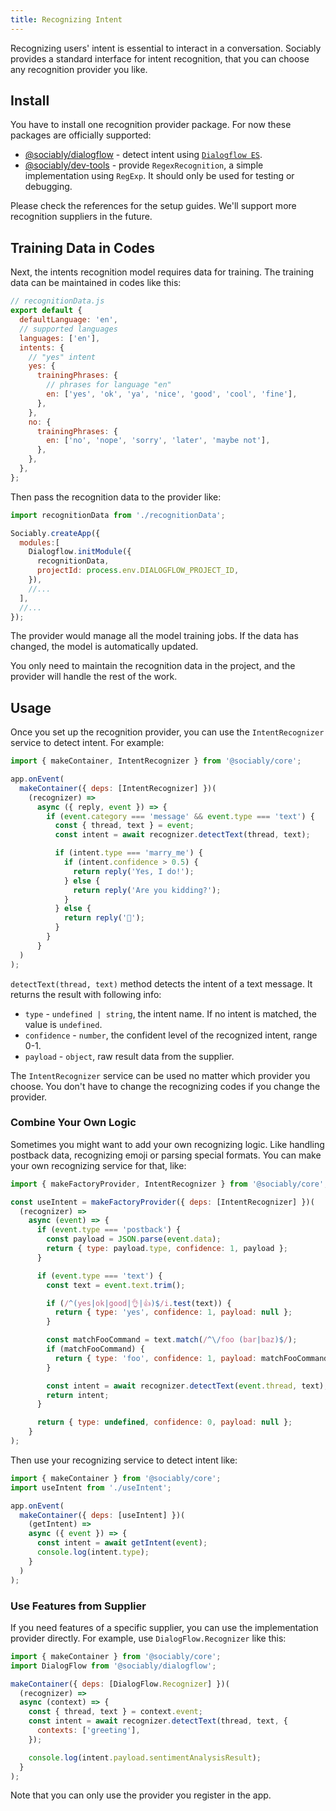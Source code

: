```yaml
---
title: Recognizing Intent
---
```


Recognizing users' intent is essential to interact in a conversation.
Sociably provides a standard interface for intent recognition,
that you can choose any recognition provider you like.

## Install

You have to install one recognition provider package.
For now these packages are officially supported:

- [@sociably/dialogflow](pathname:///api/modules/dialogflow) - detect intent using [`Dialogflow ES`](https://cloud.google.com/dialogflow/es/docs).
- [@sociably/dev-tools](pathname:///api/modules/dev_tools#regexp-intent-recognition) - provide `RegexRecognition`, a simple implementation using `RegExp`. It should only be used for testing or debugging.

Please check the references for the setup guides.
We'll support more recognition suppliers in the future.

## Training Data in Codes

Next, the intents recognition model requires data for training.
The training data can be maintained in codes like this:

```js
// recognitionData.js
export default {
  defaultLanguage: 'en',
  // supported languages 
  languages: ['en'],
  intents: {
    // "yes" intent
    yes: {
      trainingPhrases: {
        // phrases for language "en"
        en: ['yes', 'ok', 'ya', 'nice', 'good', 'cool', 'fine'],
      },
    },
    no: {
      trainingPhrases: {
        en: ['no', 'nope', 'sorry', 'later', 'maybe not'],
      },
    },
  },
};
```

Then pass the recognition data to the provider like:

```js
import recognitionData from './recognitionData';

Sociably.createApp({
  modules:[
    Dialogflow.initModule({
      recognitionData,
      projectId: process.env.DIALOGFLOW_PROJECT_ID,
    }),
    //...
  ],
  //...
});
```

The provider would manage all the model training jobs.
If the data has changed, the model is automatically updated.

You only need to maintain the recognition data in the project,
and the provider will handle the rest of the work.

## Usage

Once you set up the recognition provider,
you can use the `IntentRecognizer` service to detect intent.
For example:

```js
import { makeContainer, IntentRecognizer } from '@sociably/core';

app.onEvent(
  makeContainer({ deps: [IntentRecognizer] })(
    (recognizer) =>
      async ({ reply, event }) => {
        if (event.category === 'message' && event.type === 'text') {
          const { thread, text } = event;
          const intent = await recognizer.detectText(thread, text);

          if (intent.type === 'marry_me') {
            if (intent.confidence > 0.5) {
              return reply('Yes, I do!');
            } else {
              return reply('Are you kidding?');
            }
          } else {
            return reply('🙂');
          }
        }
      }
  )
);
```

`detectText(thread, text)` method detects the intent of a text message.
It returns the result with following info:

- `type` - `undefined | string`, the intent name. If no intent is matched, the value is `undefined`.
- `confidence` - `number`, the confident level of the recognized intent, range 0-1.
- `payload` - `object`, raw result data from the supplier.

The `IntentRecognizer` service can be used no matter which provider you choose.
You don't have to change the recognizing codes if you change the provider.

### Combine Your Own Logic

Sometimes you might want to add your own recognizing logic.
Like handling postback data, recognizing emoji or parsing special formats.
You can make your own recognizing service for that, like:

```js
import { makeFactoryProvider, IntentRecognizer } from '@sociably/core';

const useIntent = makeFactoryProvider({ deps: [IntentRecognizer] })(
  (recognizer) =>
    async (event) => {
      if (event.type === 'postback') {
        const payload = JSON.parse(event.data);
        return { type: payload.type, confidence: 1, payload };
      }

      if (event.type === 'text') {
        const text = event.text.trim();

        if (/^(yes|ok|good|👌|👍)$/i.test(text)) {
          return { type: 'yes', confidence: 1, payload: null };
        }

        const matchFooCommand = text.match(/^\/foo (bar|baz)$/);
        if (matchFooCommand) {
          return { type: 'foo', confidence: 1, payload: matchFooCommand[1] };
        }

        const intent = await recognizer.detectText(event.thread, text);
        return intent;
      }

      return { type: undefined, confidence: 0, payload: null };
    }
);
```

Then use your recognizing service to detect intent like:

```js
import { makeContainer } from '@sociably/core';
import useIntent from './useIntent';

app.onEvent(
  makeContainer({ deps: [useIntent] })(
    (getIntent) =>
    async ({ event }) => {
      const intent = await getIntent(event);
      console.log(intent.type);
    }
  )
);
```

### Use Features from Supplier

If you need features of a specific supplier,
you can use the implementation provider directly.
For example, use `DialogFlow.Recognizer` like this:

```js
import { makeContainer } from '@sociably/core';
import DialogFlow from '@sociably/dialogflow';

makeContainer({ deps: [DialogFlow.Recognizer] })(
  (recognizer) =>
  async (context) => {
    const { thread, text } = context.event;
    const intent = await recognizer.detectText(thread, text, {
      contexts: ['greeting'],
    });

    console.log(intent.payload.sentimentAnalysisResult);
  }
);
```

Note that you can only use the provider you register in the app.
